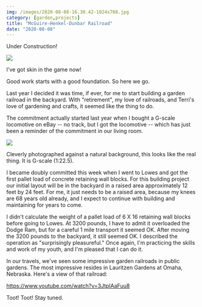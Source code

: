 ```yaml
---
img: /images/2020-08-08-16.30.42-1024x768.jpg
category: [garden,projects]
title: "McGuire-Henkel-Dunbar Railroad"
date: "2020-08-08"
---
```


Under Construction!

![](/images/2020-08-08-16.30.42-1024x768.jpg)

I've got skin in the game now!

Good work starts with a good foundation. So here we go.

Last year I decided it was time, if ever, for me to start building a garden railroad in the backyard. With "retirement", my love of railroads, and Terri's love of gardening and crafts, it seemed like the thing to do.

The commitment actually started last year when I bought a G-scale locomotive on eBay -- no track, but I got the locomotive -- which has just been a reminder of the commitment in our living room.

![](/images/s-l1600-1024x768.jpg)

Cleverly photographed against a natural background, this looks like the real thing. It is G-scale (1:22.5).

I became doubly committed this week when I went to Lowes and got the first pallet load of concrete retaining wall blocks. For this building project our initial layout will be in the backyard in a raised area approximately 12 feet by 24 feet. For me, it just needs to be a raised area, because my knees are 68 years old already, and I expect to continue with building and maintaining for years to come.

I didn't calculate the weight of a pallet load of 6 X 16 retaining wall blocks before going to Lowes. At 3200 pounds, I have to admit it overloaded the Dodge Ram, but for a careful 1 mile transport it seemed OK. After moving the 3200 pounds to the backyard, it still seemed OK. I described the operation as "surprisingly pleasureful." Once again, I'm practicing the skills and work of my youth, and I'm pleased that I can do it.

<script type="application/json" class="sgb-data">{"copyRProtection":true,"copyRAlert":"Hello, this photo is mine!","sliderScrollNavi":false,"sliderNextPrevAnimation":"animation","galleryScrollPositionControll":false,"sliderItemCounterEnable":true,"sliderItemTitleEnable":false,"sliderItemTitleFontSize":18,"sliderItemTitleTextColor":"rgba(255,255,255,1)","itemCounterColor":"rgba(255,255,255,1)","sliderThumbBarEnable":true,"sliderThumbBarHoverColor":"rgba(240,240,240,1)","sliderBgColor":"rgba(0,0,0,0.8)","sliderPreloaderColor":"rgba(240,240,240,1)","sliderHeaderFooterBgColor":"rgba(0,0,0,0.4)","sliderNavigationColor":"rgba(0,0,0,1)","sliderNavigationIconColor":"rgba(255,255,255,1)","sliderSlideshow":true,"sliderSlideshowDelay":8,"slideshowIndicatorColor":"rgba(255,255,255,1)","slideshowIndicatorColorBg":"rgba(255,255,255,0.5)","sliderThumbSubMenuBackgroundColor":"rgba(255,255,255,0)","sliderThumbSubMenuBackgroundColorOver":"rgba(255,255,255,1)","sliderThumbSubMenuIconColor":"rgba(255,255,255,1)","sliderThumbSubMenuIconHoverColor":"rgba(0,0,0,1)","sliderSocialShareEnabled":true,"sliderZoomEnable":true,"sliderFullscreenEnabled":true,"modaBgColor":"rgba(0,0,0,0.8)","modalIconColor":"rgba(255,255,255,1)","modalIconColorHover":"rgba(255,255,255,0.8)","shareFacebook":true,"shareTwitter":true,"sharePinterest":true,"sliderItemDownload":true,"shareCopyLink":true,"deepLinking":false,"linkTargetWindow":"_self","galleryPreloaderColor":"rgba(230,230,230,1)","galleryBgColor":"rgba(0,0,0,0)","galleryBorderRadius":0,"lastRowFill":true,"collectionThumbRecomendedHeight":200,"thumbSpacing":5,"captions":true,"collectionthumbHoverTitleFontSize":18,"collectionthumbRoundedCorners":0,"collectionthumbHoverTitleTextColor":"rgba(255,255,255,1)","collectionthumbHoverTitleTextBgColor":"rgba(0,0,0,0.8)","collectionthumbHoverBgColor":"rgba(0,0,0,0.4)","collectionThumbSubMenuDownload":true,"collectionThumbSubMenuShare":true,"collectionThumbSubMenuBgColor":"rgba(0,0,0,0.4)","collectionThumbSubMenuBgColorHover":"rgba(255,255,255,1)","collectionThumbSubMenuIconColor":"rgba(255,255,255,1)","collectionThumbSubMenuIconColorHover":"rgba(0,0,0,1)","galleryType":"pgc_sgb_justified","galleryId":"e8884485_1596928449370","images":[{"sizes":{"thumbnail":{"height":150,"width":150,"url":"https://blog.duanemcguire.com/wp-content/uploads/2020/08/DSC00657.resized-150x150.jpg","orientation":"landscape"},"medium":{"height":200,"width":300,"url":"https://blog.duanemcguire.com/wp-content/uploads/2020/08/DSC00657.resized-300x200.jpg","orientation":"landscape"},"full":{"url":"https://blog.duanemcguire.com/wp-content/uploads/2020/08/DSC00657.resized.jpg","height":683,"width":1024,"orientation":"landscape"}},"mime":"image/jpeg","type":"image","subtype":"jpeg","id":2123,"url":"https://blog.duanemcguire.com/wp-content/uploads/2020/08/DSC00657.resized.jpg","alt":"","link":"https://blog.duanemcguire.com/2020/08/08/mcguire-henkel-dunbar-rr/dsc00657-resized/","caption":""},{"sizes":{"thumbnail":{"height":150,"width":150,"url":"https://blog.duanemcguire.com/wp-content/uploads/2020/08/IMG_20200806_124855-150x150.jpg","orientation":"landscape"},"medium":{"height":225,"width":300,"url":"https://blog.duanemcguire.com/wp-content/uploads/2020/08/IMG_20200806_124855-300x225.jpg","orientation":"landscape"},"full":{"url":"https://blog.duanemcguire.com/wp-content/uploads/2020/08/IMG_20200806_124855.jpg","height":659,"width":879,"orientation":"landscape"}},"mime":"image/jpeg","type":"image","subtype":"jpeg","id":2124,"url":"https://blog.duanemcguire.com/wp-content/uploads/2020/08/IMG_20200806_124855.jpg","alt":"","link":"https://blog.duanemcguire.com/2020/08/08/mcguire-henkel-dunbar-rr/img_20200806_124855/","caption":""},{"sizes":{"thumbnail":{"height":150,"width":150,"url":"https://blog.duanemcguire.com/wp-content/uploads/2020/08/IMG_20200806_124915-150x150.jpg","orientation":"landscape"},"medium":{"height":225,"width":300,"url":"https://blog.duanemcguire.com/wp-content/uploads/2020/08/IMG_20200806_124915-300x225.jpg","orientation":"landscape"},"full":{"url":"https://blog.duanemcguire.com/wp-content/uploads/2020/08/IMG_20200806_124915.jpg","height":659,"width":879,"orientation":"landscape"}},"mime":"image/jpeg","type":"image","subtype":"jpeg","id":2126,"url":"https://blog.duanemcguire.com/wp-content/uploads/2020/08/IMG_20200806_124915.jpg","alt":"","link":"https://blog.duanemcguire.com/2020/08/08/mcguire-henkel-dunbar-rr/img_20200806_124915/","caption":""}],"useClobalSettings":false,"loading":false,"gutIsSelected":true}</script>

In our travels, we've seen some impressive garden railroads in public gardens. The most impressive resides in Lauritzen Gardens at Omaha, Nebraska. Here's a view of that railroad:

https://www.youtube.com/watch?v=3JtpIAaFuu8

Toot! Toot! Stay tuned.
